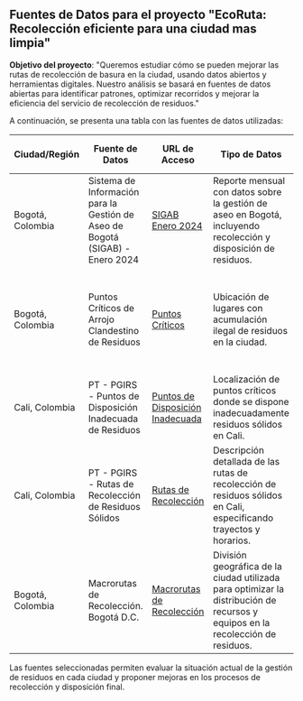 ## Fuentes de Datos para el proyecto "EcoRuta: Recolección eficiente para una ciudad mas limpia"

**Objetivo del proyecto**: "Queremos estudiar cómo se pueden mejorar las rutas de recolección de basura en la ciudad, usando datos abiertos y herramientas digitales. Nuestro análisis se basará en fuentes de datos abiertas para identificar patrones, optimizar recorridos y mejorar la eficiencia del servicio de recolección de residuos."

A continuación, se presenta una tabla con las fuentes de datos utilizadas:

| Ciudad/Región | Fuente de Datos | URL de Acceso | Tipo de Datos | Categoría | Frecuencia de Actualización | Formato |
|--------------|----------------|--------------|--------------|-----------|---------------------------|---------|
| Bogotá, Colombia | Sistema de Información para la Gestión de Aseo de Bogotá (SIGAB) - Enero 2024 | [SIGAB Enero 2024](https://datosabiertos.bogota.gov.co/dataset/sigab-enero-2024) | Reporte mensual con datos sobre la gestión de aseo en Bogotá, incluyendo recolección y disposición de residuos. | Medio Ambiente | Mensual | CSV |
| Bogotá, Colombia | Puntos Críticos de Arrojo Clandestino de Residuos | [Puntos Críticos](https://datosabiertos.bogota.gov.co/dataset/puntos-criticos-arrojo-clandestino-residuos-bogota-d-c) | Ubicación de lugares con acumulación ilegal de residuos en la ciudad. | Medio Ambiente | Anual | ESRI REST, WMS, WFS, HTML, GPKG, GEOJSON, SHP, KML, DXF |
| Cali, Colombia | PT - PGIRS - Puntos de Disposición Inadecuada de Residuos | [Puntos de Disposición Inadecuada](https://datos.cali.gov.co/dataset/pt-pgirs-puntos-de-disposicion-inadecuada-de-residuos) | Localización de puntos críticos donde se dispone inadecuadamente residuos sólidos en Cali. | Medio Ambiente | No especificado | WMS, RAR, JPEG |
| Cali, Colombia | PT - PGIRS - Rutas de Recolección de Residuos Sólidos | [Rutas de Recolección](https://datos.cali.gov.co/dataset/pt-pgirs-rutas-de-recoleccion-de-residuos-solidos) | Descripción detallada de las rutas de recolección de residuos sólidos en Cali, especificando trayectos y horarios. | Medio Ambiente | No especificado | WMS, RAR, JPEG |
| Bogotá, Colombia | Macrorutas de Recolección. Bogotá D.C. | [Macrorutas de Recolección](https://datosabiertos.bogota.gov.co/dataset/macrorutas-de-recoleccion-bogota-d-c) | División geográfica de la ciudad utilizada para optimizar la distribución de recursos y equipos en la recolección de residuos. | Medio Ambiente | Anual | ESRI REST, WMS, WFS, GPKG, GEOJSON, SHP, KML, DXF |

Las fuentes seleccionadas permiten evaluar la situación actual de la gestión de residuos en cada ciudad y proponer mejoras en los procesos de recolección y disposición final.
